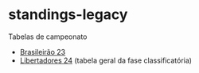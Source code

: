 # standings-legacy

Tabelas de campeonato

* [Brasileirão 23](https://brasileirao23.vercel.app/)
* [Libertadores 24](https://libertadores24.vercel.app) (tabela geral da fase classificatória)
